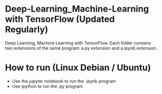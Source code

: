 # Deep-Learning_Machine-Learning with TensorFlow (Updated Regularly)

Deep Learning, Machine Learning with TensorFlow. Each folder contains two extensions of the same program: a.py extension and a.ipynb extension.

# How to run (Linux Debian / Ubuntu)

- Use the jupyter notebook to run the .ipynb program
- Use ipython to run the .py program
